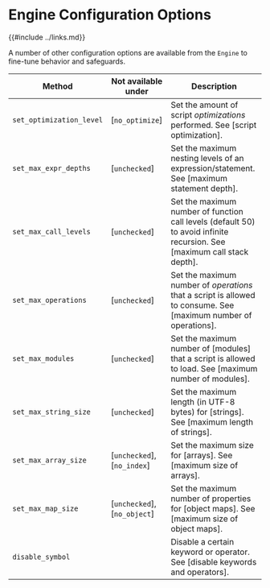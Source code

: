 Engine Configuration Options
===========================

{{#include ../links.md}}

A number of other configuration options are available from the `Engine` to fine-tune behavior and safeguards.

| Method                   | Not available under          | Description                                                                                                              |
| ------------------------ | ---------------------------- | ------------------------------------------------------------------------------------------------------------------------ |
| `set_optimization_level` | [`no_optimize`]              | Set the amount of script _optimizations_ performed. See [script optimization].                                           |
| `set_max_expr_depths`    | [`unchecked`]                | Set the maximum nesting levels of an expression/statement. See [maximum statement depth].                                |
| `set_max_call_levels`    | [`unchecked`]                | Set the maximum number of function call levels (default 50) to avoid infinite recursion. See [maximum call stack depth]. |
| `set_max_operations`     | [`unchecked`]                | Set the maximum number of _operations_ that a script is allowed to consume. See [maximum number of operations].          |
| `set_max_modules`        | [`unchecked`]                | Set the maximum number of [modules] that a script is allowed to load. See [maximum number of modules].                   |
| `set_max_string_size`    | [`unchecked`]                | Set the maximum length (in UTF-8 bytes) for [strings]. See [maximum length of strings].                                  |
| `set_max_array_size`     | [`unchecked`], [`no_index`]  | Set the maximum size for [arrays]. See [maximum size of arrays].                                                         |
| `set_max_map_size`       | [`unchecked`], [`no_object`] | Set the maximum number of properties for [object maps]. See [maximum size of object maps].                               |
| `disable_symbol`         |                              | Disable a certain keyword or operator. See [disable keywords and operators].                                             |
